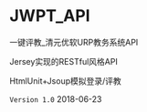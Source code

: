 # JWPT_API
一键评教_清元优软URP教务系统API



Jersey实现的RESTful风格API

HtmlUnit+Jsoup模拟登录/评教



`Version 1.0`  2018-06-23